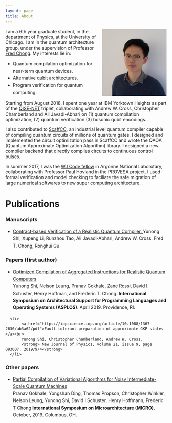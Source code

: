 ```yaml
---
layout: page
title: About
---
```

<style>
img {	
	float: right;	
    max-width: 40%;
    max-height: 100%;
}
li {
    line-height: 1.6; 
    }
</style>
<p>
<img src="../assets/img/profile.JPG" alt="profile">
I am a 6th year graduate student, in the department of Physics, at the University of Chicago. I am in the quantum architecture group, under the supervision of Professor <a href="http://people.cs.uchicago.edu/~ftchong/"> Fred Chong</a>. My interests lie in:
<ul>
  <li>Quantum compilation optimization for near-term quantum devices. </li>
  <li>Alternative qubit architectures. </li>
  <li>Program verification for quantum computing.  </li>
</ul> 
</p>

<p>
Starting from August 2018, I spent one year at IBM Yorktown Heights as part of the <a href="https://qisenet.uchicago.edu">QISE-NET</a> triplet, collaborating with Andrew W. Cross, Christopher Chamberland and Ali Javadi-Abhari on (1) quantum compilation optimization; (2) quantum verification (3) bosonic qubit encodings.
</p>

<p>
I also contributed to <a href="https://github.com/epiqc/ScaffCC">ScaffCC</a>, an industrial level quantum compiler capable of compiling quantum circuits of millions of quantum gates. I designed and implemented the circuit optimization pass in ScaffCC and wrote the QAOA (Quantum Approximate Optimization Algorithm) library. I designed a new compiler backend that directly compiles circuits to continuous control pulses.
</p>

<p>
In summer 2017, I was the <a href="http://www.mcs.anl.gov/career-opportunities/wj-cody-associates">WJ Cody fellow</a> in Argonne National Laborotary, collaborating with Professor Paul Hovland in the PROVESA project. I used formal verification and model checking to faciliate the safe migration of large numerical softwares to new super computing architecture. 
</p>


# Publications

<div id="box_black">
	    <h3>Manuscripts</h3>
	    <ul>
            <li> <a href="../assets/publications/certiq.pdf">
              Contract-based Verification of a Realistic Quantum Compiler. </a> Yunong Shi, Xupeng Li, Runzhou Tao, Ali Javadi-Abhari, Andrew W. Cross, Fred T. Chong, Ronghui Gu
  	    </li>
        </ul>
</div>

<div id="box_black">
	    <h3>Papers (first author)</h3>
	    <ul>
        <li>
            <a href="https://arxiv.org/pdf/1902.01474.pdf">Optimized Compilation of Aggregated Instructions for Realistic Quantum Computers</a><br>
            Yunong Shi, Nelson Leung, Pranav Gokhale, Zane Rossi, David I. Schuster, Henry Hoffman, and Frederic T. Chong.
            <strong>International Symposium on Architectural Support for Programming Languages and Operating Systems (ASPLOS)</strong>. April 2019. Providence, RI.
  	    </li>
      </ul>

      <li>
           <a href="https://iopscience.iop.org/article/10.1088/1367-2630/ab3a62/pdf">Fault tolerant preparation of approximate GKP states </a><br>
           Yunong Shi, Christopher Chamberland, Andrew W. Cross.
           <strong> New Journal of Physics, volume 21, issue 9, page 093007, 2019/9/4</strong>
      </li>
</div>


<div id="box_black">
	    <h3>Other papers</h3>
        <ul>
        <li>
           <a href="https://arxiv.org/pdf/1909.07522.pdf"> Partial Compilation of Variational Algorithms for Noisy Intermediate-Scale Quantum Machines </a><br>
           Pranav Gokhale, Yongshan Ding, Thomas Propson, Christopher Winkler, Nelson Leung, Yunong Shi, David I Schuster, Henry Hoffmann, Frederic T Chong
        <strong> International Symposium on Microarchitecture (MICRO). </strong> October, 2019. Columbus, OH.
        </li>
        </ul>
</div>
